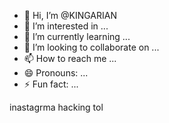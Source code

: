 - 👋 Hi, I’m @KINGARIAN
- 👀 I’m interested in ...
- 🌱 I’m currently learning ...
- 💞️ I’m looking to collaborate on ...
- 📫 How to reach me ...
- 😄 Pronouns: ...
- ⚡ Fun fact: ...

<!---
KINGARIAN/KINGARIAN is a ✨ special ✨ repository because its `README.md` (this file) appears on your GitHub profile.
You can click the Preview link to take a look at your changes.
--->
inastagrma hacking tol
